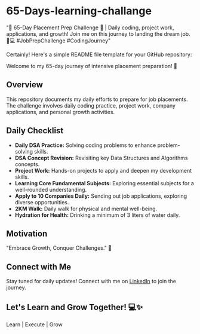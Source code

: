 # 65-Days-learning-challange
"🚀 65-Day Placement Prep Challenge 🌟 | Daily coding, project work, applications, and growth! Join me on this journey to landing the dream job. 💼💻 #JobPrepChallenge #CodingJourney"

Certainly! Here's a simple README file template for your GitHub repository:


Welcome to my 65-day journey of intensive placement preparation! 🌟

## Overview

This repository documents my daily efforts to prepare for job placements. The challenge involves daily coding practice, project work, company applications, and personal growth activities.

## Daily Checklist

- **Daily DSA Practice:** Solving coding problems to enhance problem-solving skills.
- **DSA Concept Revision:** Revisiting key Data Structures and Algorithms concepts.
- **Project Work:** Hands-on projects to apply and deepen my development skills.
- **Learning Core Fundamental Subjects:** Exploring essential subjects for a well-rounded understanding.
- **Apply to 10 Companies Daily:** Sending out job applications, exploring diverse opportunities.
- **2KM Walk:** Daily walk for physical and mental well-being.
- **Hydration for Health:** Drinking a minimum of 3 liters of water daily.

## Motivation

"Embrace Growth, Conquer Challenges." 🌟

## Connect with Me

Stay tuned for daily updates! Connect with me on [LinkedIn](https://www.linkedin.com/in/codewithrishav/) to join the journey.

## Let's Learn and Grow Together! 💻✨

Learn | Execute | Grow
